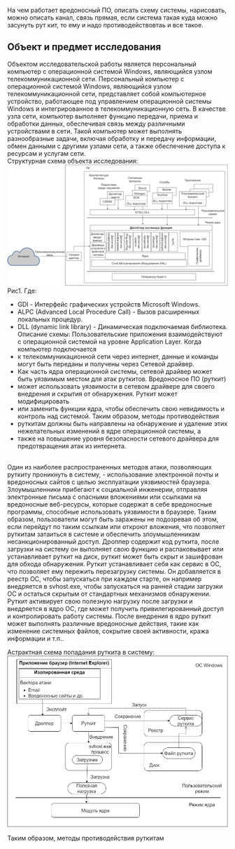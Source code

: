 На чем работает вредоносный ПО, описать схему системы, нарисовать, можно описать канал, связь прямая, если система такая
куда можно засунуть рут кит, то ему и надо противодействовтаь и все такое.
## Объект и предмет исследования ##
Объектом исследовательской работы является персональный компьютер с операционной системой Windows, являющийся узлом 
телекоммуникационной сети.
Персональный компьютер с операционной системой Windows, являющийся узлом телекоммуникационной сети, представляет собой 
компьютерное устройство, работающее под управлением операционной системы Windows и интегрированное в телекоммуникационную сеть.
В качестве узла сети, компьютер выполняет функцию передачи, приема и обработки данных, обеспечивая связь между различными
устройствами в сети. Такой компьютер может выполнять разнообразные задачи, включая обработку и передачу информации,
обмен данными с другими узлами сети, а также обеспечение доступа к ресурсам и услугам сети. </br>
Структурная схема объекта исследования: </br>
![scheme (1).png](scheme%20%281%29.png)
Рис1. Где:
- GDI - Интерфейс графических устройств Microsoft Windows. </br>
- ALPC (Advanced Local Procedure Call) - Вызов расширенных локальных процедур. </br>
- DLL (dynamic link library) - Динамическая подключаемая библиотека. </br>
Описание схемы:
Пользовательские приложения взаимодействуют с операционной системой на уровне Application Layer. Когда компьютер подключается 
- к телекоммуникационной сети через интернет, данные и команды могут быть переданы и получены через Сетевой драйвер. 
- Как часть ядра операционной системы, сетевой драйвер может быть уязвимым местом для атак руткитов. Вредоносное ПО (руткит)
- может использовать уязвимости в сетевом драйвере для своего внедрения и скрытия от обнаружения. Руткит может модифицировать
- или заменить функции ядра, чтобы обеспечить свою невидимость и контроль над системой. Таким образом, методы противодействия 
- руткитам должны быть направлены на обнаружение и удаление этих нежелательных изменений в ядре операционной системы, а 
- также на повышение уровня безопасности сетевого драйвера для предотвращения атак из интернета.
</br></br>

Один из наиболее распространенных методов атаки, позволяющих руткиту проникнуть в систему, - использование электронной 
почты и вредоносных сайтов с целью эксплуатации уязвимостей браузера. 
Злоумышленники прибегают к социальной инженерии, отправляя электронные письма с опасными вложениями
или ссылками на вредоносные веб-ресурсы, которые содержат в себе вредоносные программы, способные использовать уязвимости в браузере.
Таким образом, пользователи могут быть заражены не подозревая об этом, если перейдут по таким ссылкам или откроют вложения, 
что позволяет руткитам затаиться в системе и обеспечить злоумышленникам несанкционированный доступ. Дроппер содержит код руткита,
после загрузки на систему он выполняет свою функцию и распаковывает или устанавливает руткит на диск, руткит может быть скрыт и
зашифрован для обхода обнаружения. Руткит устанавливает себя как сервис в ОС, что позволяет ему пережить перезагрузку системы. 
Он добавляется в реестр ОС, чтобы запускаться при каждом старте, он например внедряется в svhost.exe, чтобы запускаться 
на ранней стадии загрузки ОС и остаться скрытым от стандартных механизмов обнаружении. Руткит активирует свою полезную нагрузку 
после загрузки и внедряется в ядро ОС, где может получить привилегированный доступ и контролировать работу системы.
После внедрения в ядро руткит может выполнять различные вредоносные действия, такие как изменение системных файлов, 
сокрытие своей активности, кража информации и т.п..

Астрактная схема попадания руткита в систему: </br>
![scheme_browser_rootkit (1).png](scheme_browser_rootkit%20%281%29.png)


Таким образом, методы противодействия руткитам 

